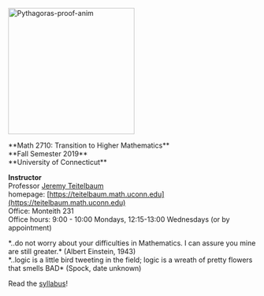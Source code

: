 <a title="William B. Faulk [CC BY-SA 4.0 (https://creativecommons.org/licenses/by-sa/4.0)], via Wikimedia Commons" href="https://commons.wikimedia.org/wiki/File:Pythagoras-proof-anim.svg"><img width="256" alt="Pythagoras-proof-anim" src="https://upload.wikimedia.org/wikipedia/commons/thumb/9/9e/Pythagoras-proof-anim.svg/256px-Pythagoras-proof-anim.svg.png"></a> 
<p>
**Math 2710: Transition to Higher Mathematics** <br>
**Fall Semester 2019** <br>
**University of Connecticut** <br>
</p>


**Instructor** <br>
Professor [Jeremy Teitelbaum](jeremy.teitelbaum@uconn.edu) <br>
homepage: [https://teitelbaum.math.uconn.edu](https://teitelbaum.math.uconn.edu) <br>
Office: Monteith 231 <br>
Office hours: 9:00 - 10:00 Mondays, 12:15-13:00 Wednesdays (or by appointment)<br />

<p>
*..do not worry about your difficulties in Mathematics.  I can assure you mine are still greater.*
(Albert Einstein, 1943)<br>
*..logic is a little bird tweeting in the field; logic is a wreath of pretty flowers that smells BAD*
(Spock, date unknown)<br>
</p>

Read the [syllabus](https://learn.uconn.edu/bbcswebdav/courses/M1198-MATH-2710-001.002/syllabus.html)!




